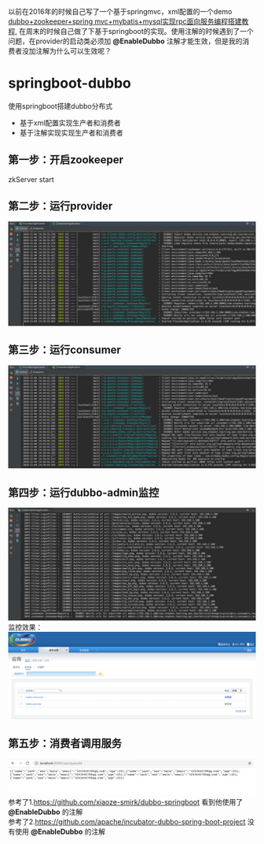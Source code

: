 以前在2016年的时候自己写了一个基于springmvc，xml配置的一个demo
[dubbo+zookeeper+spring mvc+mybatis+mysql实现rpc面向服务编程搭建教程](http://www.zuidaima.com/share/2841778527063040.htm),
在周末的时候自己做了下基于springboot的实现。使用注解的时候遇到了一个问题，在provider的启动类必须加 **@EnableDubbo** 注解才能生效，但是我的消费者没加注解为什么可以生效呢？
# springboot-dubbo
使用springboot搭建dubbo分布式
* 基于xml配置实现生产者和消费者
* 基于注解实现实现生产者和消费者  
## 第一步：开启zookeeper
zkServer start    
## 第二步：运行provider
![Image text](https://github.com/doraemon4/springboot-dubbo/blob/master/png/provider.png)
## 第三步：运行consumer
![Image text](https://github.com/doraemon4/springboot-dubbo/blob/master/png/consumer.png)
## 第四步：运行dubbo-admin监控
![Image text](https://github.com/doraemon4/springboot-dubbo/blob/master/png/dubbo-admin.png)  
监控效果：  
![Image text](https://github.com/doraemon4/springboot-dubbo/blob/master/png/监控.png)
## 第五步：消费者调用服务
![Image text](https://github.com/doraemon4/springboot-dubbo/blob/master/png/调用.png)  
参考了1.https://github.com/xiaoze-smirk/dubbo-springboot 看到他使用了 **@EnableDubbo** 的注解  
参考了2.https://github.com/apache/incubator-dubbo-spring-boot-project 没有使用 **@EnableDubbo** 的注解
